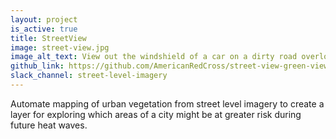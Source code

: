 ```yaml
---
layout: project
is_active: true
title: StreetView
image: street-view.jpg
image_alt_text: View out the windshield of a car on a dirty road overlooking a sprawling beige city. Visible is a Red Cross symbol on the car hood and a dash camera mounted to the windshield.
github_link: https://github.com/AmericanRedCross/street-view-green-view/
slack_channel: street-level-imagery
---
```


Automate mapping of urban vegetation from street level imagery to create a layer for exploring which areas of a city might be at greater risk during future heat waves.
